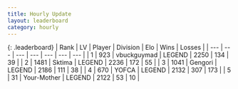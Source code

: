 ```yaml
---
title: Hourly Update
layout: leaderboard
category: hourly
---
```


{: .leaderboard}
| Rank | LV | Player | Division | Elo | Wins | Losses |
| --- | --- | --- | --- | --- | --- | --- |
| <span data-change="0">1</span> | 923 | <span title="ID: 418052">vbuckguymad</span> | LEGEND | <span data-change="0">2250</span> | <span data-change="0">134</span> | <span data-change="0">39</span> |
| <span data-change="0">2</span> | 1481 | <span title="ID: 353063">Sktima</span> | LEGEND | <span data-change="-10">2236</span> | <span data-change="1">172</span> | <span data-change="1">55</span> |
| <span data-change="0">3</span> | 1041 | <span title="ID: 294236">Gengori</span> | LEGEND | <span data-change="0">2186</span> | <span data-change="0">111</span> | <span data-change="0">38</span> |
| <span data-change="1">4</span> | 670 | <span title="ID: 650820">YOFCA</span> | LEGEND | <span data-change="11">2132</span> | <span data-change="5">307</span> | <span data-change="2">173</span> |
| <span data-change="-1">5</span> | 31 | <span title="ID: 651975">Your-Mother</span> | LEGEND | <span data-change="0">2122</span> | <span data-change="0">53</span> | <span data-change="0">10</span> |